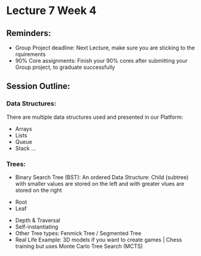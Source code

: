 # Lecture 7 Week 4

## Reminders:
* Group Project deadline: Next Lecture, make sure you are sticking to the rquirements
* 90% Core assignments: Finish your 90% cores after submitting your Group project, to graduate successfully

## Session Outline:

### Data Structures:

There are multiple data structures used and presented in our Platform:

* Arrays
* Lists
* Queue
* Stack ...

### Trees: 


* Binary Search Tree (BST): An ordered Data Structure: Child (subtree) with smaller values are stored on the left and with greater vlues are stored on the right 
- Root 
- Leaf
* Depth & Traversal
* Self-instantiating
* Other Tree types: Fenmick Tree / Segmented Tree 
* Real Life Example: 3D models if you want to create games | Chess training but uses Monte Carlo Tree Search (MCTS)

